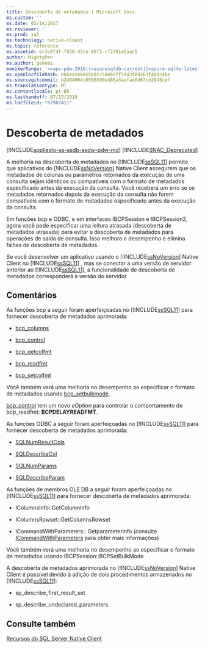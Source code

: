 ```yaml
---
title: Descoberta de metadados | Microsoft Docs
ms.custom: ''
ms.date: 03/14/2017
ms.reviewer: ''
ms.prod: sql
ms.technology: native-client
ms.topic: reference
ms.assetid: ec3c0f4f-f838-43ce-85f2-cf2761e2aac5
author: MightyPen
ms.author: genemi
monikerRange: '>=aps-pdw-2016||=azuresqldb-current||=azure-sqldw-latest||>=sql-server-2016||=sqlallproducts-allversions||>=sql-server-linux-2017||=azuresqldb-mi-current'
ms.openlocfilehash: bb6edcb8855bdcc5deb6ff5943f89263f4d8c4be
ms.sourcegitcommit: b2464064c0566590e486a3aafae6d67ce2645cef
ms.translationtype: MT
ms.contentlocale: pt-BR
ms.lasthandoff: 07/15/2019
ms.locfileid: "67987411"
---
```

# <a name="metadata-discovery"></a>Descoberta de metadados
[!INCLUDE[appliesto-ss-asdb-asdw-pdw-md](../../../includes/appliesto-ss-asdb-asdw-pdw-md.md)]
[!INCLUDE[SNAC_Deprecated](../../../includes/snac-deprecated.md)]

  A melhoria na descoberta de metadados no [!INCLUDE[ssSQL11](../../../includes/sssql11-md.md)] permite que aplicativos do [!INCLUDE[ssNoVersion](../../../includes/ssnoversion-md.md)] Native Client assegurem que os metadados de colunas ou parâmetros retornados da execução de uma consulta sejam idênticos ou compatíveis com o formato de metadados especificado antes da execução da consulta. Você receberá um erro se os metadados retornados depois da execução da consulta não forem compatíveis com o formato de metadados especificado antes da execução da consulta.  
  
 Em funções bcp e ODBC, e em interfaces IBCPSession e IBCPSession2, agora você pode especificar uma leitura atrasada (descoberta de metadados atrasada) para evitar a descoberta de metadados para operações de saída de consulta. Isso melhora o desempenho e elimina falhas de descoberta de metadados.  
  
 Se você desenvolver um aplicativo usando o [!INCLUDE[ssNoVersion](../../../includes/ssnoversion-md.md)] Native Client no [!INCLUDE[ssSQL11](../../../includes/sssql11-md.md)] , mas se conectar a uma versão de servidor anterior ao [!INCLUDE[ssSQL11](../../../includes/sssql11-md.md)], a funcionalidade de descoberta de metadados corresponderá à versão do servidor.  
  
## <a name="remarks"></a>Comentários  
 As funções bcp a seguir foram aperfeiçoadas no [!INCLUDE[ssSQL11](../../../includes/sssql11-md.md)] para fornecer descoberta de metadados aprimorada:  
  
-   [bcp_columns](../../../relational-databases/native-client-odbc-extensions-bulk-copy-functions/bcp-columns.md)  
  
-   [bcp_control](../../../relational-databases/native-client-odbc-extensions-bulk-copy-functions/bcp-control.md)  
  
-   [bcp_getcolfmt](../../../relational-databases/native-client-odbc-extensions-bulk-copy-functions/bcp-getcolfmt.md)  
  
-   [bcp_readfmt](../../../relational-databases/native-client-odbc-extensions-bulk-copy-functions/bcp-readfmt.md)  
  
-   [bcp_setcolfmt](../../../relational-databases/native-client-odbc-extensions-bulk-copy-functions/bcp-setcolfmt.md)  
  
 Você também verá uma melhoria no desempenho ao especificar o formato de metadados usando [bcp_setbulkmode](../../../relational-databases/native-client-odbc-extensions-bulk-copy-functions/bcp-setbulkmode.md).  
  
 [bcp_control](../../../relational-databases/native-client-odbc-extensions-bulk-copy-functions/bcp-control.md) tem um novo *eOption* para controlar o comportamento de bcp_readfmt: **BCPDELAYREADFMT**.  
  
 As funções ODBC a seguir foram aperfeiçoadas no [!INCLUDE[ssSQL11](../../../includes/sssql11-md.md)] para fornecer descoberta de metadados aprimorada:  
  
-   [SQLNumResultCols](../../../relational-databases/native-client-odbc-api/sqlnumresultcols.md)  
  
-   [SQLDescribeCol](../../../relational-databases/native-client-odbc-api/sqldescribecol.md)  
  
-   [SQLNumParams](../../../relational-databases/native-client-odbc-api/sqlnumparams.md)  
  
-   [SQLDescribeParam](../../../relational-databases/native-client-odbc-api/sqldescribeparam.md)  
  
 As funções de membros OLE DB a seguir foram aperfeiçoadas no [!INCLUDE[ssSQL11](../../../includes/sssql11-md.md)] para fornecer descoberta de metadados aprimorada:  
  
-   IColumnsInfo::GetColumnInfo  
  
-   IColumnsRowset::GetColumnsRowset  
  
-   ICommandWithParameters:: Getparameterinfo (consulte [ICommandWithParameters](../../../relational-databases/native-client-ole-db-interfaces/icommandwithparameters.md) para obter mais informações)  
  
 Você também verá uma melhoria no desempenho ao especificar o formato de metadados usando IBCPSession::BCPSetBulkMode  
  
 A descoberta de metadados aprimorada no [!INCLUDE[ssNoVersion](../../../includes/ssnoversion-md.md)] Native Client é possível devido à adição de dois procedimentos armazenados no [!INCLUDE[ssSQL11](../../../includes/sssql11-md.md)]:  
  
-   sp_describe_first_result_set  
  
-   sp_describe_undeclared_parameters  
  
## <a name="see-also"></a>Consulte também  
 [Recursos do SQL Server Native Client](../../../relational-databases/native-client/features/sql-server-native-client-features.md)  
  
  
